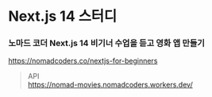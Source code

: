 # Next.js 14 스터디

### 노마드 코더 Next.js 14 비기너 수업을 듣고 영화 앱 만들기
https://nomadcoders.co/nextjs-for-beginners

> API <br/>
> https://nomad-movies.nomadcoders.workers.dev/